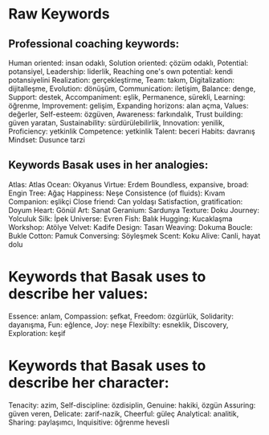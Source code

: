 # Raw Keywords

## Professional coaching keywords:
Human oriented: insan odaklı,
Solution oriented: çözüm odaklı, 
Potential: potansiyel, 
Leadership: liderlik, 
Reaching one's own potential: kendi potansiyelini 
Realization: gerçekleştirme, 
Team: takım, 
Digitalization: dijitalleşme, 
Evolution: dönüşüm, 
Communication: iletişim, 
Balance: denge, 
Support: destek, 
Accompaniment: eşlik, 
Permanence, sürekli, 
Learning: öğrenme, 
Improvement: gelişim, 
Expanding horizons: alan açma, 
Values: değerler, 
Self-esteem: özgüven, 
Awareness: farkındalık, 
Trust building: güven yaratan, 
Sustainability: sürdürülebilirlik, 
Innovation: yenilik, 
Proficiency: yetkinlik
Competence: yetkinlik
Talent: beceri
Habits: davranış
Mindset: Dusunce tarzi

## Keywords Basak uses in her analogies:

Atlas: Atlas
Ocean: Okyanus
Virtue: Erdem
Boundless, expansive, broad: Engin
Tree: Ağaç
Happiness: Neşe
Consistence (of fluids): Kıvam
Companion: eşlikçi
Close friend: Can yoldaşı
Satisfaction, gratification: Doyum
Heart: Gönül
Art: Sanat
Geranium: Sardunya
Texture: Doku
Journey: Yolculuk
Silk: İpek
Universe: Evren
Fish: Balık
Hugging: Kucaklaşma
Workshop: Atölye
Velvet: Kadife
Design: Tasarı
Weaving: Dokuma
Boucle: Bukle
Cotton: Pamuk 
Conversing: Söyleşmek
Scent: Koku
Alive: Canli, hayat dolu

# Keywords that Basak uses to describe her values:
Essence: anlam, 
Compassion: şefkat, 
Freedom: özgürlük, 
Solidarity: dayanışma, 
Fun: eğlence, 
Joy: neşe
Flexibilty: esneklik, 
Discovery, Exploration: keşif

# Keywords that Basak uses to describe her character:
Tenacity: azim, 
Self-discipline: özdisiplin, 
Genuine: hakiki, özgün 
Assuring: güven veren, 
Delicate: zarif-nazik, 
Cheerful: güleç 
Analytical: analitik, 
Sharing: paylaşımcı, 
Inquisitive: öğrenme hevesli 

